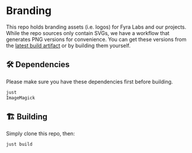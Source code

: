 # Branding

This repo holds branding assets (i.e. logos) for Fyra Labs and our projects.
While the repo sources only contain SVGs, we have a workflow that generates PNG versions for convenience.
You can get these versions from the [latest build artifact](https://nightly.link/FyraLabs/branding/workflows/build/logos/derived.zip) or by building them yourself.

## 🛠️ Dependencies

Please make sure you have these dependencies first before building.

```bash
just
ImageMagick
```

## 🏗️ Building

Simply clone this repo, then:

```bash
just build
```
